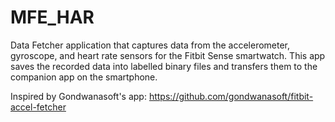# MFE_HAR
Data Fetcher application that captures data from the accelerometer, gyroscope, and heart rate sensors for the Fitbit Sense smartwatch. This app saves the
recorded data into labelled binary files and transfers them to the companion app on the smartphone. 

Inspired by Gondwanasoft's app: https://github.com/gondwanasoft/fitbit-accel-fetcher
